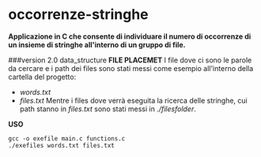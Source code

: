 # occorrenze-stringhe
**Applicazione in C che consente di individuare il numero di occorrenze di un insieme di stringhe all'interno di un gruppo di file.**

###version 2.0 data_structure
**FILE PLACEMET**
I file dove ci sono le parole da cercare e i path dei files sono stati messi come esempio all'interno della cartella del progetto:
- _words.txt_
- _files.txt_
Mentre i files dove verrà eseguita la ricerca delle stringhe, cui path stanno in _files.txt_ sono stati messi in _./filesfolder_.


**USO**
```
gcc -o exefile main.c functions.c
./exefiles words.txt files.txt
```
